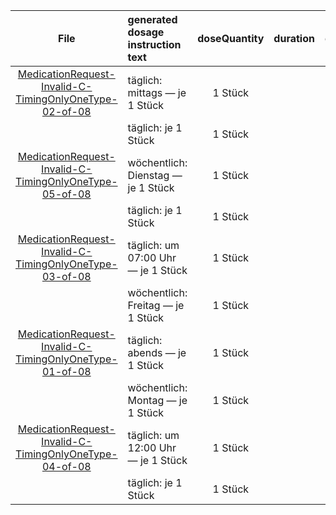 | File | generated dosage instruction text | doseQuantity | duration | durationUnit | frequency | period | periodUnit | Day<br>of<br>Week | Time<br>Of<br>Day | when | bounds[x] |
| :---: | :--- | :---: | :---: | :---: | :---: | :---: | :---: | :---: | :---: | :---: | :---: |
| [MedicationRequest-Invalid-C-TimingOnlyOneType-02-of-08](./MedicationRequest-Invalid-C-TimingOnlyOneType-02-of-08.html) | täglich: mittags — je 1 Stück | 1 Stück |  |  | 1 | 1 | d |  |  | NOON |  |
|  | täglich: je 1 Stück | 1 Stück |  |  | 1 | 1 | d |  |  |  |  |
| [MedicationRequest-Invalid-C-TimingOnlyOneType-05-of-08](./MedicationRequest-Invalid-C-TimingOnlyOneType-05-of-08.html) | wöchentlich: Dienstag — je 1 Stück | 1 Stück |  |  | 1 | 1 | wk | tue |  |  |  |
|  | täglich: je 1 Stück | 1 Stück |  |  | 1 | 1 | d |  |  |  |  |
| [MedicationRequest-Invalid-C-TimingOnlyOneType-03-of-08](./MedicationRequest-Invalid-C-TimingOnlyOneType-03-of-08.html) | täglich: um 07:00 Uhr — je 1 Stück | 1 Stück |  |  | 1 | 1 | d |  | 07:00:00 |  |  |
|  | wöchentlich: Freitag — je 1 Stück | 1 Stück |  |  | 1 | 1 | wk | fri |  |  |  |
| [MedicationRequest-Invalid-C-TimingOnlyOneType-01-of-08](./MedicationRequest-Invalid-C-TimingOnlyOneType-01-of-08.html) | täglich: abends — je 1 Stück | 1 Stück |  |  | 1 | 1 | d |  |  | EVE |  |
|  | wöchentlich: Montag — je 1 Stück | 1 Stück |  |  | 1 | 1 | wk | mon |  |  |  |
| [MedicationRequest-Invalid-C-TimingOnlyOneType-04-of-08](./MedicationRequest-Invalid-C-TimingOnlyOneType-04-of-08.html) | täglich: um 12:00 Uhr — je 1 Stück | 1 Stück |  |  | 1 | 1 | d |  | 12:00:00 |  |  |
|  | täglich: je 1 Stück | 1 Stück |  |  | 1 | 1 | d |  |  |  |  |
